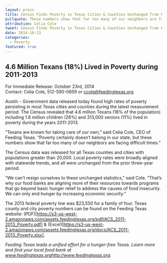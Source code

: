 ```yaml
---
layout: press
title: Census Finds Poverty in Texas Cities & Counties Unchanged from Prior Period
pullquote: These numbers show that far too many of our neighbors are facing difficult times.
attribution: Celia Cole
tweet: Census Finds Poverty in Texas Cities & Counties Unchanged from Prior Period
date: 2014-10-23
categories:
  - Poverty
featured: true
---
```


## 4.6 Million Texans (18%) Lived in Poverty during 2011-2013

For Immediate Release: October 23rd, 2014   
Contact: Celia Cole, 512-590-0659 or ccole@feedingtexas.org
 
*Austin* - Government data released today found high rates of poverty persisting in most Texas cities and counties during the latest measurement period. The Census revealed that 4.6 million Texans (18% of the population) including 1.8 million children (26%) and 313,000 seniors (11%) lived in poverty during the years 2011-2013.

“Texans are known for taking care of our own,” said Celia Cole, CEO of Feeding Texas. “Poverty certainly doesn’t belong in our state, but these numbers show that far too many of our neighbors are facing difficult times.”

The Census data was released for all Texas counties and cities with populations greater than 20,000. Local poverty rates were broadly aligned with statewide trends, and all were unchanged from the prior three-year period.

“We can’t resign ourselves to these unchanged statistics,” said Cole. “That’s why our food banks are aligning more of their resources towards programs that go beyond basic hunger relief to address the causes of food insecurity. We can only end hunger by increasing economic security.”

The 2013 federal poverty line was $23,550 for a family of four. Texas county and city poverty numbers can be found on the Feeding Texas website: (PDF)[https://s3-us-west-2.amazonaws.com/assets.feedingtexas.org/pdf/ACS_2011-2013_Poverty.pdf] & (Excel)[https://s3-us-west-2.amazonaws.com/assets.feedingtexas.org/docs/ACS_2011-2013_Poverty.xlsx].

*Feeding Texas leads a unified effort for a hunger-free Texas. Learn more and find your local food bank at www.feedingtexas.org<http://www.feedingtexas.org>.*

##
